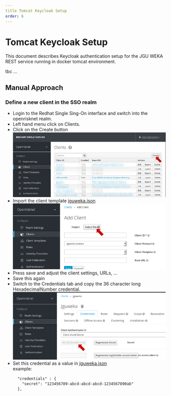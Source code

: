 ```yaml
---
title Tomcat Keycloak Setup
order: 6
---
```

# Tomcat Keycloak Setup
This document describes Keycloak authentication setup for the JGU WEKA REST service running in docker tomcat environment.

tbc ...

## Manual Approach

### Define a new client in the SSO realm
* Login to the Redhat Single Sing-On interface and switch into the openrisknet realm. 
* Left hand menu click on Clients. 
* Click on the Create button  
 ![Click on the Create button](./pics/createclient1.png)
* Import the client template [jguweka.json](../openshift/keycloak/jguweka.json)
 ![Import the client template](./pics/importclient.png)
* Press save and adjust the client settings, URLs, ...
* Save this again
* Switch to the Credentials tab and copy the 36 character long HexadecimalNumber credential.
  ![Copy Creadential](./pics/copycredential.png)
* Set this credential as a value in [jguweka.json](../openshift/keycloak/keycloak.json)   
  example:  
  ```
    "credentials" : {
      "secret": "123456789-abcd-abcd-abcd-1234567890ab"
    },
  ``` 
  
